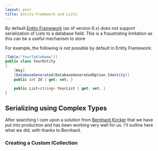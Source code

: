 ```yaml
---
layout: post
title: Entity Framework and Lists
---
```


By default [Entity Framework](http://www.asp.net/entity-framework) (as of version 6.x) does not support serialization of Lists to a database field. This is a fraustrating limitation as this can be a useful mechanism to store 

For example, the following is *not* possible by default in Entity Framework:

```c#
[Table("YourTableName")]
public class YourEntity
{
    [Key]
    [DatabaseGenerated(DatabaseGeneratedOption.Identity)]
    public int Id { get; set; }

	public List<string> YourList { get; set; }
}

```

## Serializing using Complex Types

After searching I cam upon a solution from [Bernhard Kircker](http://stackoverflow.com/questions/11985267/entity-framework-options-to-map-list-of-strings-or-list-of-int-liststring) that we have put into production and has been working very well for us. I'll outline here what we did, with thanks to Bernhard.

### Creating a Custom ICollection
